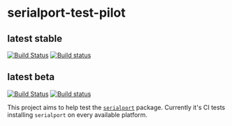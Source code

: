 # serialport-test-pilot

## latest stable
[![Build Status](https://travis-ci.org/j5js/serialport-test-pilot.svg?branch=master)](https://travis-ci.org/j5js/serialport-test-pilot) [![Build status](https://ci.appveyor.com/api/projects/status/nl1awqvxfmwngap9/branch/master?svg=true)](https://ci.appveyor.com/project/j5js/serialport-test-pilot/branch/master)

## latest beta
[![Build Status](https://travis-ci.org/j5js/serialport-test-pilot.svg?branch=beta)](https://travis-ci.org/j5js/serialport-test-pilot) [![Build status](https://ci.appveyor.com/api/projects/status/nl1awqvxfmwngap9/branch/beta?svg=true)](https://ci.appveyor.com/project/j5js/serialport-test-pilot/branch/beta)


This project aims to help test the [`serialport`](https://github.com/voodootikigod/node-serialport) package. Currently it's CI tests installing `serialport` on every available platform.
